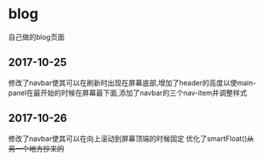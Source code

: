 # blog
自己做的blog页面
## 2017-10-25
修改了navbar使其可以在刷新时出现在屏幕底部,增加了header的高度以使main-panel在最开始的时候在屏幕最下面,添加了navbar的三个nav-item并调整样式
## 2017-10-26
修改了navbar使其可以在向上滚动到屏幕顶端的时候固定
优化了smartFloat()~~从另一个地方抄来的~~